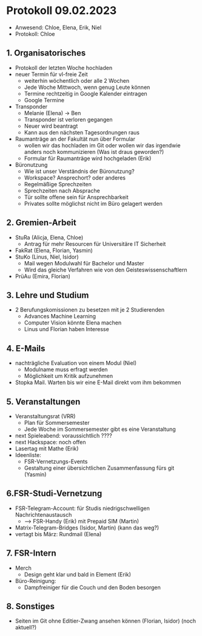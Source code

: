 ---
---

# Protokoll 09.02.2023

* Anwesend: Chloe, Elena, Erik, Niel
* Protokoll: Chloe

## 1. Organisatorisches

* Protokoll der letzten Woche hochladen
* neuer Termin für vl-freie Zeit
  * weiterhin wöchentlich oder alle 2 Wochen
  * Jede Woche Mittwoch, wenn genug Leute können
  * Termine rechtzeitig in Google Kalender eintragen
  * Google Termine 
* Transponder
  * Melanie (Elena) -> Ben
  * Transponder ist verloren gegangen
  * Neuer wird beantragt
  * Kann aus den nächsten Tagesordnungen raus
* Raumanträge an der Fakultät nun über Formular
  * wollen wir das hochladen im Git oder wollen wir das irgendwie anders noch kommunizieren (Was ist draus geworden?)
  * Formular für Raumanträge wird hochgeladen (Erik)
* Büronutzung
  * Wie ist unser Verständnis der Büronutzung? 
  * Workspace? Ansprechort? oder anderes
  * Regelmäßige Sprechzeiten
  * Sprechzeiten nach Absprache
  * Tür sollte offene sein für Ansprechbarkeit
  * Privates sollte möglichst nicht im Büro gelagert werden

## 2. Gremien-Arbeit

* StuRa (Alicja, Elena, Chloe)
  * Antrag für mehr Resourcen für Universitäre IT Sicherheit
* FakRat (Elena, Florian, Yasmin)
* StuKo (Linus, Niel, Isidor)
  * Mail wegen Modulwahl für Bachelor und Master
  * Wird das gleiche Verfahren wie von den Geisteswissenschaftlern
* PrüAu (Emira, Florian)

## 3. Lehre und Studium

* 2 Berufungskomissionen zu besetzen mit je 2 Studierenden 
  * Advances Machine Learning
  * Computer Vision könnte Elena machen
  * Linus und Florian haben Interesse

## 4. E-Mails

* nachträgliche Evaluation von einem Modul (Niel)
  * Modulname muss erfragt werden
  * Möglichkeit um Kritik aufzunehmen
* Stopka Mail. Warten bis wir eine E-Mail direkt vom ihm bekommen

## 5. Veranstaltungen

* Veranstaltungsrat (VRR)
  * Plan für Sommersemester
  * Jede Woche im Sommersemester gibt es eine Veranstaltung
* next Spieleabend: voraussichtlich ????
* next Hackspace: noch offen
* Lasertag mit Mathe (Erik)
* Ideenliste:
  * FSR-Vernetzungs-Events
  * Gestaltung einer übersichtlichen Zusammenfassung fürs git (Yasmin)

## 6.FSR-Studi-Vernetzung

* FSR-Telegram-Account: für Studis niedrigschwelligen Nachrichtenaustausch
  * --> FSR-Handy (Erik) mit Prepaid SIM (Martin)
* Matrix-Telegram-Bridges (Isidor, Martin) (kann das weg?)
* vertagt bis März: Rundmail (Elena)

## 7. FSR-Intern

* Merch
  * Design geht klar und bald in Element (Erik)
* Büro-Reinigung:
  * Dampfreiniger für die Couch und den Boden besorgen

## 8. Sonstiges

* Seiten im Git ohne Editier-Zwang ansehen können (Florian, Isidor) (noch aktuell?)
